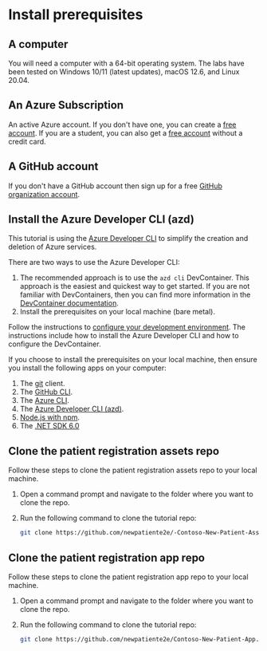 # Install prerequisites

## A computer

You will need a computer with a 64-bit operating system. The labs have been tested on Windows 10/11 (latest updates), macOS 12.6, and Linux 20.04.

## An Azure Subscription

An active Azure account. If you don't have one, you can create a [free account](https://azure.microsoft.com/free/cognitive-services/?WT.mc_id=aiml-77396-cxa). If you are a student, you can also get a [free account](https://azure.microsoft.com/free/students/?WT.mc_id=aiml-77396-cxa) without a credit card.

## A GitHub account

If you don't have a GitHub account then sign up for a free [GitHub organization account](https://docs.github.com/get-started/signing-up-for-github/signing-up-for-a-new-github-account).

## Install the Azure Developer CLI (azd)

This tutorial is using the [Azure Developer CLI](https://learn.microsoft.com/azure/developer/azure-developer-cli/overview?tabs=nodejs&WT.mc_id=aiml-77396-cxa) to simplify the creation and deletion of Azure services.

There are two ways to use the Azure Developer CLI:

1. The recommended approach is to use the `azd cli` DevContainer. This approach is the easiest and quickest way to get started. If you are not familiar with DevContainers, then you can find more information in the [DevContainer documentation](https://code.visualstudio.com/docs/remote/containers?WT.mc_id=aiml-77396-cxa).
1. Install the prerequisites on your local machine (bare metal).

Follow the instructions to [configure your development environment](https://learn.microsoft.com/azure/developer/azure-developer-cli/get-started?tabs=devcontainer%2Clinuxmac&pivots=programming-language-nodejs&WT.mc_id=aiml-77396-cxa). The instructions include how to install the Azure Developer CLI and how to configure the DevContainer.

If you choose to install the prerequisites on your local machine, then ensure you install the following apps on your computer:

1. The [git](https://git-scm.com/) client.
1. The [GitHub CLI](https://github.com/cli/cli).
1. The [Azure CLI](https://learn.microsoft.com/cli/azure/install-azure-cli?WT.mc_id=aiml-77396-cxa).
1. The [Azure Developer CLI (azd)](https://learn.microsoft.com/azure/developer/azure-developer-cli/get-started?tabs=bare-metal%2Clinuxmac&pivots=programming-language-csharp&WT.mc_id=aiml-77396-cxa).
1. [Node.js with npm](https://nodejs.org/).
1. The [.NET SDK 6.0](https://dotnet.microsoft.com/download/dotnet/6.0?WT.mc_id=aiml-77396-cxa)

## Clone the patient registration assets repo

Follow these steps to clone the patient registration assets repo to your local machine.

1. Open a command prompt and navigate to the folder where you want to clone the repo.
1. Run the following command to clone the tutorial repo:

    ```bash
    git clone https://github.com/newpatiente2e/-Contoso-New-Patient-Assets.git contoso_new_patient_assets
    ```

## Clone the patient registration app repo

Follow these steps to clone the patient registration app repo to your local machine.

1. Open a command prompt and navigate to the folder where you want to clone the repo.
1. Run the following command to clone the tutorial repo:

    ```bash
    git clone https://github.com/newpatiente2e/Contoso-New-Patient-App.git contoso_new_patient_app
    ```
